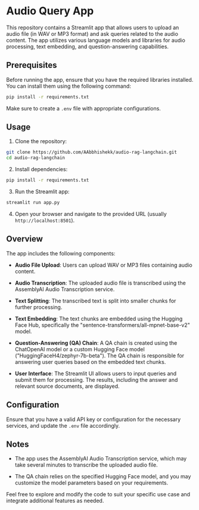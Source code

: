 # Audio Query App

This repository contains a Streamlit app that allows users to upload an audio file (in WAV or MP3 format) and ask queries related to the audio content. The app utilizes various language models and libraries for audio processing, text embedding, and question-answering capabilities.

## Prerequisites

Before running the app, ensure that you have the required libraries installed. You can install them using the following command:

```bash
pip install -r requirements.txt
```

Make sure to create a `.env` file with appropriate configurations.

## Usage

1. Clone the repository:

```bash
git clone https://github.com/AAbbhishekk/audio-rag-langchain.git
cd audio-rag-langchain
```

2. Install dependencies:

```bash
pip install -r requirements.txt
```

3. Run the Streamlit app:

```bash
streamlit run app.py
```

4. Open your browser and navigate to the provided URL (usually `http://localhost:8501`).

## Overview

The app includes the following components:

- **Audio File Upload**: Users can upload WAV or MP3 files containing audio content.

- **Audio Transcription**: The uploaded audio file is transcribed using the AssemblyAI Audio Transcription service.

- **Text Splitting**: The transcribed text is split into smaller chunks for further processing.

- **Text Embedding**: The text chunks are embedded using the Hugging Face Hub, specifically the "sentence-transformers/all-mpnet-base-v2" model.

- **Question-Answering (QA) Chain**: A QA chain is created using the ChatOpenAI model or a custom Hugging Face model ("HuggingFaceH4/zephyr-7b-beta"). The QA chain is responsible for answering user queries based on the embedded text chunks.

- **User Interface**: The Streamlit UI allows users to input queries and submit them for processing. The results, including the answer and relevant source documents, are displayed.

## Configuration

Ensure that you have a valid API key or configuration for the necessary services, and update the `.env` file accordingly.

## Notes

- The app uses the AssemblyAI Audio Transcription service, which may take several minutes to transcribe the uploaded audio file.

- The QA chain relies on the specified Hugging Face model, and you may customize the model parameters based on your requirements.

Feel free to explore and modify the code to suit your specific use case and integrate additional features as needed.
